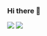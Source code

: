 ### Hi there 👋

<!--
**qhtjd8989/qhtjd8989** is a ✨ _special_ ✨ repository because its `README.md` (this file) appears on your GitHub profile.

Here are some ideas to get you started:

- 🔭 I’m currently working on ...
- 🌱 I’m currently learning ...
- 👯 I’m looking to collaborate on ...
- 🤔 I’m looking for help with ...
- 💬 Ask me about ...
- 📫 How to reach me: ...
- 😄 Pronouns: ...
- ⚡ Fun fact: ...
-->
<a href="https://github.com/qhtjd8989/JavaStudy-bosung-20220513"><img src="https://img.shields.io/badge/Java-007396?style=flat-square&logo=Java&logoColor=white"/></a>
<img src="https://capsule-render.vercel.app/api?type=slice&color=auto&height=300&section=header&text=capsule%20render&fontSize=90&animation=fadeIn" />
